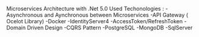 Microservices Architecture with .Net 5.0
Used Techonologies :
-Asynchronous and Aynchronous between Microservices
-API Gateway ( Ocelot Library)
-Docker
-IdentityServer4
-AccessToken/RefreshToken
-Domain Driven Design
-CQRS Pattern
-PostgreSQL
-MongoDB
-SqlServer

